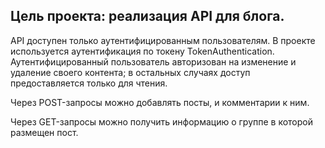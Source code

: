 ## Цель проекта: реализация API для блога.

API доступен только аутентифицированным пользователям. В проекте используется аутентификация по токену TokenAuthentication.
Аутентифицированный пользователь авторизован на изменение и удаление своего контента; в остальных случаях доступ предоставляется только для чтения.


Через POST-запросы можно добавлять посты, и комментарии к ним.

Через GET-запросы можно получить информацию о группе в которой размещен пост.

